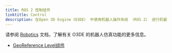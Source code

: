 ```yaml
---
title: ROS 2 控制组件
linktitle: Control
description: 在Open 3D Engine（O3DE） 中使用机器人操作系统 （ROS 2） 进行机器人控制的组件。
---
```


请参阅 [Robotics](/docs/user-guide/interactivity/robotics) 文档，了解有关 O3DE 的机器人仿真功能的更多信息。

-  [GeoReference Level组件](ros2-georeference.md)
